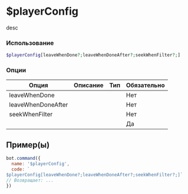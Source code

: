 # $playerConfig
desc
### Использование
```php
$playerConfig[leaveWhenDone?;leaveWhenDoneAfter?;seekWhenFilter?;]
```

### Опции

| Опция | Описание | Тип | Обязательно |
|--------|-------------|------|----------|
| leaveWhenDone |  |  | Нет | 
| leaveWhenDoneAfter |  |  | Нет | 
| seekWhenFilter |  |  | Нет |
|  |  |  | Да |
## Пример(ы)

```javascript
bot.command({
  name: '$playerConfig',
  code: `
$playerConfig[leaveWhenDone?;leaveWhenDoneAfter?;seekWhenFilter?;]`
// Возвращает: ...
})
```